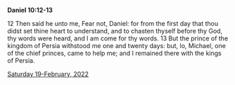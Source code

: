 **Daniel 10:12-13**

12 Then said he unto me, Fear not, Daniel: for from the first day that thou didst set thine heart to understand, and to chasten thyself before thy God, thy words were heard, and I am come for thy words. 13 But the prince of the kingdom of Persia withstood me one and twenty days: but, lo, Michael, one of the chief princes, came to help me; and I remained there with the kings of Persia.

[Saturday 19-February, 2022](https://t.me/s/daily_scripture)
